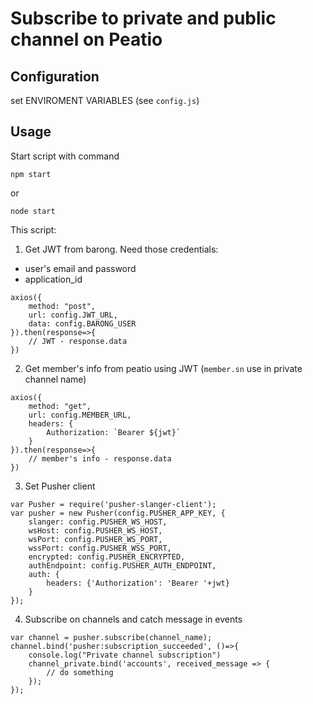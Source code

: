 # Subscribe to private and public channel on Peatio

## Configuration

set ENVIROMENT VARIABLES (see ```config.js```)

## Usage

Start script with command
```
npm start
```
or
```
node start
```

This script:

1. Get JWT from barong. Need those credentials:

* user's email and password
* application_id

```
axios({
    method: "post",
    url: config.JWT_URL,
    data: config.BARONG_USER
}).then(response=>{
    // JWT - response.data
})
```

2. Get member's info from peatio using JWT (```member.sn``` use in private channel name)

```
axios({
    method: "get",
    url: config.MEMBER_URL,
    headers: {
        Authorization: `Bearer ${jwt}`
    }
}).then(response=>{
    // member's info - response.data
})
```

3. Set Pusher client

```
var Pusher = require('pusher-slanger-client');
var pusher = new Pusher(config.PUSHER_APP_KEY, {
    slanger: config.PUSHER_WS_HOST,
    wsHost: config.PUSHER_WS_HOST,
    wsPort: config.PUSHER_WS_PORT,
    wssPort: config.PUSHER_WSS_PORT,
    encrypted: config.PUSHER_ENCRYPTED,
    authEndpoint: config.PUSHER_AUTH_ENDPOINT,
    auth: {
        headers: {'Authorization': 'Bearer '+jwt}
    }
});
```

4. Subscribe on channels and catch message in events

```
var channel = pusher.subscribe(channel_name);
channel.bind('pusher:subscription_succeeded', ()=>{
    console.log("Private channel subscription")
    channel_private.bind('accounts', received_message => {
        // do something
    });
});
```